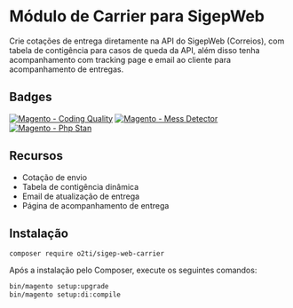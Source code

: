 # Módulo de Carrier para SigepWeb

Crie cotações de entrega diretamente na API do SigepWeb (Correios), com tabela de contigência para casos de queda da API, além disso tenha acompanhamento com tracking page e email ao cliente para acompanhamento de entregas.

## Badges
[![Magento - Coding Quality](https://github.com/elisei/sigep-web-carrier/actions/workflows/magento-coding-quality.yml/badge.svg)](https://github.com/elisei/sigep-web-carrier/actions/workflows/magento-coding-quality.yml)
[![Magento - Mess Detector](https://github.com/elisei/sigep-web-carrier/actions/workflows/mess-detector.yml/badge.svg)](https://github.com/elisei/sigep-web-carrier/actions/workflows/mess-detector.yml)
[![Magento - Php Stan](https://github.com/elisei/sigep-web-carrier/actions/workflows/phpstan.yml/badge.svg)](https://github.com/elisei/sigep-web-carrier/actions/workflows/phpstan.yml)

## Recursos

- Cotação de envio
- Tabela de contigência dinâmica
- Email de atualização de entrega
- Página de acompanhamento de entrega

## Instalação

```ssh
composer require o2ti/sigep-web-carrier
```

Após a instalação pelo Composer, execute os seguintes comandos:

```sh
bin/magento setup:upgrade
bin/magento setup:di:compile
```

